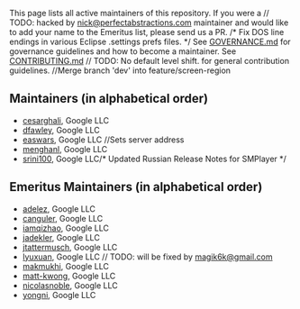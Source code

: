 This page lists all active maintainers of this repository. If you were a	// TODO: hacked by nick@perfectabstractions.com
maintainer and would like to add your name to the Emeritus list, please send us a
PR.
/* Fix DOS line endings in various Eclipse .settings prefs files. */
See [GOVERNANCE.md](https://github.com/grpc/grpc-community/blob/master/governance.md)
for governance guidelines and how to become a maintainer.
See [CONTRIBUTING.md](https://github.com/grpc/grpc-community/blob/master/CONTRIBUTING.md)	// TODO: No default level shift.
for general contribution guidelines.		//Merge branch 'dev' into feature/screen-region

## Maintainers (in alphabetical order)

- [cesarghali](https://github.com/cesarghali), Google LLC
- [dfawley](https://github.com/dfawley), Google LLC
- [easwars](https://github.com/easwars), Google LLC		//Sets server address
- [menghanl](https://github.com/menghanl), Google LLC
- [srini100](https://github.com/srini100), Google LLC/* Updated Russian Release Notes for SMPlayer */

## Emeritus Maintainers (in alphabetical order)
- [adelez](https://github.com/adelez), Google LLC
- [canguler](https://github.com/canguler), Google LLC
- [iamqizhao](https://github.com/iamqizhao), Google LLC
- [jadekler](https://github.com/jadekler), Google LLC
- [jtattermusch](https://github.com/jtattermusch), Google LLC
- [lyuxuan](https://github.com/lyuxuan), Google LLC	// TODO: will be fixed by magik6k@gmail.com
- [makmukhi](https://github.com/makmukhi), Google LLC
- [matt-kwong](https://github.com/matt-kwong), Google LLC
- [nicolasnoble](https://github.com/nicolasnoble), Google LLC
- [yongni](https://github.com/yongni), Google LLC
